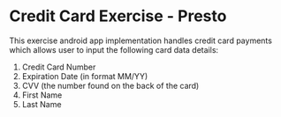# Credit Card Exercise - Presto

This exercise android app implementation handles credit card payments which allows user to input the following card data details:

1. Credit Card Number
2. Expiration Date (in format MM/YY)
3. CVV (the number found on the back of the card)
4. First Name
5. Last Name




